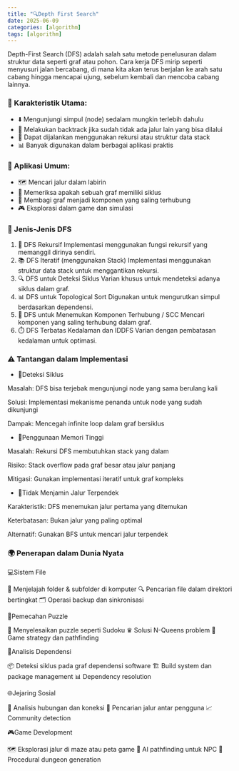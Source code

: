 ```yaml
---
title: "🔍Depth First Search"
date: 2025-06-09
categories: [algorithm]
tags: [algorithm]
---
```


Depth-First Search (DFS) adalah salah satu metode penelusuran dalam struktur data seperti graf atau pohon. Cara kerja DFS mirip seperti menyusuri jalan bercabang, di mana kita akan terus berjalan ke arah satu cabang hingga mencapai ujung, sebelum kembali dan mencoba cabang lainnya.

### 🎯 Karakteristik Utama:

- ⬇️ Mengunjungi simpul (node) sedalam mungkin terlebih dahulu
- 🔄 Melakukan backtrack jika sudah tidak ada jalur lain yang bisa dilalui
- 🔧 Dapat dijalankan menggunakan rekursi atau struktur data stack
- 📊 Banyak digunakan dalam berbagai aplikasi praktis

### 🌟 Aplikasi Umum:

- 🗺️ Mencari jalur dalam labirin
- 🔄 Memeriksa apakah sebuah graf memiliki siklus
- 🧩 Membagi graf menjadi komponen yang saling terhubung
- 🎮 Eksplorasi dalam game dan simulasi


### 🔢 Jenis-Jenis DFS
1. 🔄 DFS Rekursif
Implementasi menggunakan fungsi rekursif yang memanggil dirinya sendiri.
2. 📚 DFS Iteratif (menggunakan Stack)
Implementasi menggunakan struktur data stack untuk menggantikan rekursi.
3. 🔍 DFS untuk Deteksi Siklus
Varian khusus untuk mendeteksi adanya siklus dalam graf.
4. 📊 DFS untuk Topological Sort
Digunakan untuk mengurutkan simpul berdasarkan dependensi.
5. 🔗 DFS untuk Menemukan Komponen Terhubung / SCC
Mencari komponen yang saling terhubung dalam graf.
6. ⏱️ DFS Terbatas Kedalaman dan IDDFS
Varian dengan pembatasan kedalaman untuk optimasi.

### ⚠️ Tantangan dalam Implementasi
- 🔄Deteksi Siklus

Masalah: DFS bisa terjebak mengunjungi node yang sama berulang kali

Solusi: Implementasi mekanisme penanda untuk node yang sudah dikunjungi

Dampak: Mencegah infinite loop dalam graf bersiklus

- 💾Penggunaan Memori Tinggi

Masalah: Rekursi DFS membutuhkan stack yang dalam

Risiko: Stack overflow pada graf besar atau jalur panjang

Mitigasi: Gunakan implementasi iteratif untuk graf kompleks

- 🎯Tidak Menjamin Jalur Terpendek

Karakteristik: DFS menemukan jalur pertama yang ditemukan

Keterbatasan: Bukan jalur yang paling optimal

Alternatif: Gunakan BFS untuk mencari jalur terpendek

### 🌍 Penerapan dalam Dunia Nyata
💻Sistem File

📁 Menjelajah folder & subfolder di komputer
🔍 Pencarian file dalam direktori bertingkat
🗂️ Operasi backup dan sinkronisasi

🧩Pemecahan Puzzle

🔢 Menyelesaikan puzzle seperti Sudoku
♛ Solusi N-Queens problem
🎯 Game strategy dan pathfinding

🔄Analisis Dependensi

📦 Deteksi siklus pada graf dependensi software
🏗️ Build system dan package management
📊 Dependency resolution

🌐Jejaring Sosial

👥 Analisis hubungan dan koneksi
🔗 Pencarian jalur antar pengguna
📈 Community detection

🎮Game Development

🗺️ Eksplorasi jalur di maze atau peta game
🤖 AI pathfinding untuk NPC
🏰 Procedural dungeon generation